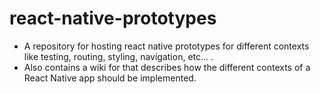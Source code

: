 # react-native-prototypes
- A repository for hosting react native prototypes for different contexts like testing, routing, styling, navigation, etc... .
- Also contains a wiki for that describes how the different contexts of a React Native app should be implemented.
